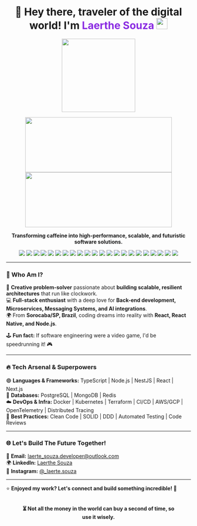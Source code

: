 <h1 align='center'>🚀 Hey there, traveler of the digital world! I'm <span style='color:#8A2BE2;'>Laerthe Souza</span> <img src="https://media.giphy.com/media/hvRJCLFzcasrR4ia7z/giphy.gif" width="30"></h1>

<p align='center'>
  <img src="https://media.giphy.com/media/QTfX9Ejfra3ZmNxh6B/giphy.gif" width="200" height="200">
</p>

<p align='center'>
  <img src='https://github-readme-stats.vercel.app/api?username=laerthe-souza&show_icons=true&count_private=true&theme=tokyonight' height="150" width='400'/>
  <img src='https://github-readme-streak-stats.herokuapp.com/?user=laerthe-souza&theme=tokyonight' height="150" width='400'/>
</p>

<p align='center'>
  <b>Transforming caffeine into high-performance, scalable, and futuristic software solutions.</b>
</p>

<div align='center' style='margin: 0 auto; max-width: 550px;'>
  <img src='https://img.shields.io/badge/TypeScript-3178C6?style=flat&logo=typescript&logoColor=white'/>
  <img src='https://img.shields.io/badge/Node.js-339933?style=flat&logo=node.js&logoColor=white'/>
  <img src='https://img.shields.io/badge/NestJS-E0234E?style=flat&logo=nestjs&logoColor=white'/>
  <img src='https://img.shields.io/badge/React-61DAFB?style=flat&logo=react&logoColor=black'/>
  <img src='https://img.shields.io/badge/Next.js-000000?style=flat&logo=next.js&logoColor=white'/>
  <img src='https://img.shields.io/badge/Tailwind%20CSS-06B6D4?style=flat&logo=tailwindcss&logoColor=white'/>
  <img src='https://img.shields.io/badge/PostgreSQL-4169E1?style=flat&logo=postgresql&logoColor=white'/>
  <img src='https://img.shields.io/badge/MongoDB-47A248?style=flat&logo=mongodb&logoColor=white'/>
  <img src='https://img.shields.io/badge/Redis-DC382D?style=flat&logo=redis&logoColor=white'/>
  <img src='https://img.shields.io/badge/Vitest-6E9F18?style=flat&logo=vitest&logoColor=white'/>
  <img src='https://img.shields.io/badge/Jest-C21325?style=flat&logo=jest&logoColor=white'/>
  <img src='https://img.shields.io/badge/RabbitMQ-FF6600?style=flat&logo=rabbitmq&logoColor=white'/>
  <img src='https://img.shields.io/badge/Docker-2496ED?style=flat&logo=docker&logoColor=white'/>
  <img src='https://img.shields.io/badge/Kubernetes-326CE5?style=flat&logo=kubernetes&logoColor=white'/>
  <img src='https://img.shields.io/badge/Terraform-623CE4?style=flat&logo=terraform&logoColor=white'/>
  <img src='https://img.shields.io/badge/AWS-232F3E?style=flat&logo=amazon-aws&logoColor=white'/>
  <img src='https://img.shields.io/badge/GCP-4285F4?style=flat&logo=google-cloud&logoColor=white'/>
  <img src='https://img.shields.io/badge/GitHub%20Actions-2088FF?style=flat&logo=github-actions&logoColor=white'/>
  <img src='https://img.shields.io/badge/GitLab%20Pipelines-E24329?style=flat&logo=gitlab&logoColor=white'/>
  <img src='https://img.shields.io/badge/DevOps-007ACC?style=flat&logo=devops&logoColor=white'/>
  <img src='https://img.shields.io/badge/CI/CD-003B57?style=flat&logo=git&logoColor=white'/>
  <img src='https://img.shields.io/badge/OpenTelemetry-7A57D1?style=flat&logo=opentelemetry&logoColor=white'/>
</div>

---

### 🎨 Who Am I?

🧠 **Creative problem-solver** passionate about **building scalable, resilient architectures** that run like clockwork.<br>
💻 **Full-stack enthusiast** with a deep love for **Back-end development, Microservices, Messaging Systems, and AI integrations**.<br>
🌍 From **Sorocaba/SP, Brazil**, coding dreams into reality with **React, React Native, and Node.js**.<br>

🕹️ **Fun fact:** If software engineering were a video game, I'd be speedrunning it! 🎮

---

### 🔥 Tech Arsenal & Superpowers

🟣 **Languages & Frameworks:** TypeScript | Node.js | NestJS | React | Next.js <br>
💾 **Databases:** PostgreSQL | MongoDB | Redis <br>
☁️ **DevOps & Infra:** Docker | Kubernetes | Terraform | CI/CD | AWS/GCP | OpenTelemetry | Distributed Tracing <br>
💎 **Best Practices:** Clean Code | SOLID | DDD | Automated Testing | Code Reviews <br>

---

### 🌐 Let's Build The Future Together!

📩 **Email:** [laerte_souza.developer@outlook.com](mailto:laerte_souza.developer@outlook.com) <br>
🌍 **LinkedIn:** [Laerthe Souza](https://www.linkedin.com/in/laerthe-souza) <br>
📸 **Instagram:** [@_laerte.souza](https://www.instagram.com/_laerte.souza)

---

⭐ **Enjoyed my work? Let's connect and build something incredible! 🚀**

<br>
<p style='max-width: 420px; margin: 0 auto;' align='center'><b>⏳ Not all the money in the world can buy a second of time, so use it wisely.</b></p>
<br>